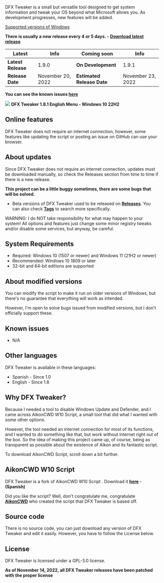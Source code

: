 DFX Tweaker is a small but versatile tool designed to get system information and tweak your OS beyond what Microsoft allows you. As development progresses, new features will be added.

[Supported versions of Windows](https://github.com/ivandfx/DFXTweaker#system-requirements)

**There is usually a new release every 4 or 5 days. -** [**Download latest release**](https://github.com/ivandfx/DFXTweaker/releases/download/1.9.0/DFXTweaker1.9.0.vbs)

|Latest|Info|Coming soon|Info|
|---|---|---|---|
|**Latest Release**|1.9.0|**On Development**|1.9.1|
|**Release Date**|November 20, 2022|**Estimated Release Date**|November 23, 2022|

**You can see the known issues [**here**](https://github.com/ivandfx/DFXTweaker#known-issues)**

![](https://blogger.googleusercontent.com/img/b/R29vZ2xl/AVvXsEh8rCCecBvz-pYk1KfrXoIJZ2ApI8WjkqqI30CAt2AsgBu1OhZ_58-CQi1kMf8M8VHRGz6uXtKZ1HOkybioVaiIE0MWYpaYv7xkLRc0kh5EYu0ixMUzncGXAPgWpXcmWR0Mci9cCpQUVRAUhQpDjE8zbNM5u6zBcMpLXLA9jSTMJOuvUgIPpA9RB-DMNA/s979/Sin%20t%C3%ADtulo.png)
**DFX Tweaker 1.8.1 English Menu - Windows 10 22H2**

## Online features
DFX Tweaker does not require an internet connection, however, some features like updating the script or posting an issue on GitHub can use your browser.

## About updates
Since DFX Tweaker does not require an internet connection, updates must be downloaded manually, so check the Releases section from time to time if there is a new release.

**This project can be a little buggy sometimes, there are some bugs that will be solved.**
- Beta versions of DFX Tweaker used to be released on [**Releases**](https://github.com/ivandfx/DFXTweaker/releases). You can also check [**Tags**](https://github.com/ivandfx/DFXTweaker/tags) to search more specifically.

WARNING: I do NOT take responsibility for what may happen to your system! All options and features just change some minor registry tweaks and/or disable some services, but anyway, be careful.

## System Requirements
- Required: Windows 10 (1507 or newer) and Windows 11 (21H2 or newer)
- Recommended: Windows 10 1809 or later
- 32-bit and 64-bit editions are supported

## About modified versions
You can modify the script to make it run on older versions of Windows, but there's no guarantee that everything will work as intended.

However, I'm open to solve bugs issued from modified versions, but I don't officially support these.

## Known issues
- N/A

## Other languages
DFX Tweaker is available in these languages:
- Spanish - Since 1.0
- English - Since 1.6

## Why DFX Tweaker?
Because I needed a tool to disable Windows Update and Defender, and I came across AikonCWD W10 Script, a small tool that did what I wanted with some other options.

However, the tool needed an internet connection for most of its functions, and I wanted to do something like that, but work without internet right out of the box. So the idea of making this project came up, of course, being as transparent as possible about the existence of Aikon and its fantastic script.

To download AikonCWD Script, scroll down a bit further.

## AikonCWD W10 Script
DFX Tweaker is a fork of AikonCWD W10 Script . Download it [**here**](https://github.com/aikoncwd/win10script) - **(Spanish)**

Did you like the script? Well, don't congratulate me, congratulate [**AikonCWD**](https://github.com/aikoncwd) who created the script that DFX Tweaker is based off.

## Source code
There is no source code, you can just download any version of DFX Tweaker and edit it easily. However, you have to follow the License below.

## License
DFX Tweaker is licensed under a GPL-3.0 license.

**As of November 14, 2022, all DFX Tweaker releases have been patched with the proper license**
